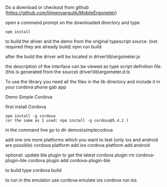 Do a download or checkout from github (https://github.com/tijmenvangulik/MobileErgometer)

open a command prompt on the downloaded directory and type

    npm install

to build the driver and the demo from the original typescript source. (not required they are already build)
    npm run build

after the build the driver will be located in
    driver\lib\ergometer.js

the description of the interface can be viewed as type script definition file. (this is generated from the source)
    driver\lib\ergometer.d.ts

To use the library you need all the files in the lib directory and include it in your cordova phone gab app
	<script src="libs/ergometer.js"></script>
	<script src="libs/jquery/jquery.js"></script>
	<script src="libs/evothings/evothings.js"></script>
	<script src="libs/evothings/easyble/easyble.js"></script>


Demo Simple Cordova

first install Cordova

    npm install -g cordova
    (or the same as I used: npm install -g cordova@5.4.1 )

in the command line go to dir demos\simplecodova

add one ore more platforms which you want to test (only ios and android are possible)
    cordova platform add ios
    cordova platform add android

optional: update ble plugin to get the latest
    cordova plugin rm cordova-plugin-ble
    cordova plugin add cordova-plugin-ble

to build type
  cordova build

to run in the emulator use
cordova emulate ios
cordova run ios

